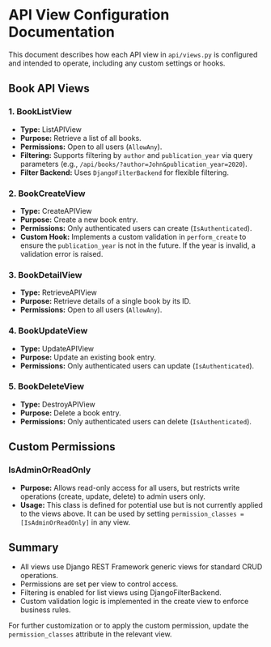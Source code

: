 # API View Configuration Documentation

This document describes how each API view in `api/views.py` is configured and intended to operate, including any custom settings or hooks.

## Book API Views

### 1. BookListView
- **Type:** ListAPIView
- **Purpose:** Retrieve a list of all books.
- **Permissions:** Open to all users (`AllowAny`).
- **Filtering:** Supports filtering by `author` and `publication_year` via query parameters (e.g., `/api/books/?author=John&publication_year=2020`).
- **Filter Backend:** Uses `DjangoFilterBackend` for flexible filtering.

### 2. BookCreateView
- **Type:** CreateAPIView
- **Purpose:** Create a new book entry.
- **Permissions:** Only authenticated users can create (`IsAuthenticated`).
- **Custom Hook:** Implements a custom validation in `perform_create` to ensure the `publication_year` is not in the future. If the year is invalid, a validation error is raised.

### 3. BookDetailView
- **Type:** RetrieveAPIView
- **Purpose:** Retrieve details of a single book by its ID.
- **Permissions:** Open to all users (`AllowAny`).

### 4. BookUpdateView
- **Type:** UpdateAPIView
- **Purpose:** Update an existing book entry.
- **Permissions:** Only authenticated users can update (`IsAuthenticated`).

### 5. BookDeleteView
- **Type:** DestroyAPIView
- **Purpose:** Delete a book entry.
- **Permissions:** Only authenticated users can delete (`IsAuthenticated`).

## Custom Permissions

### IsAdminOrReadOnly
- **Purpose:** Allows read-only access for all users, but restricts write operations (create, update, delete) to admin users only.
- **Usage:** This class is defined for potential use but is not currently applied to the views above. It can be used by setting `permission_classes = [IsAdminOrReadOnly]` in any view.

## Summary
- All views use Django REST Framework generic views for standard CRUD operations.
- Permissions are set per view to control access.
- Filtering is enabled for list views using DjangoFilterBackend.
- Custom validation logic is implemented in the create view to enforce business rules.

For further customization or to apply the custom permission, update the `permission_classes` attribute in the relevant view. 